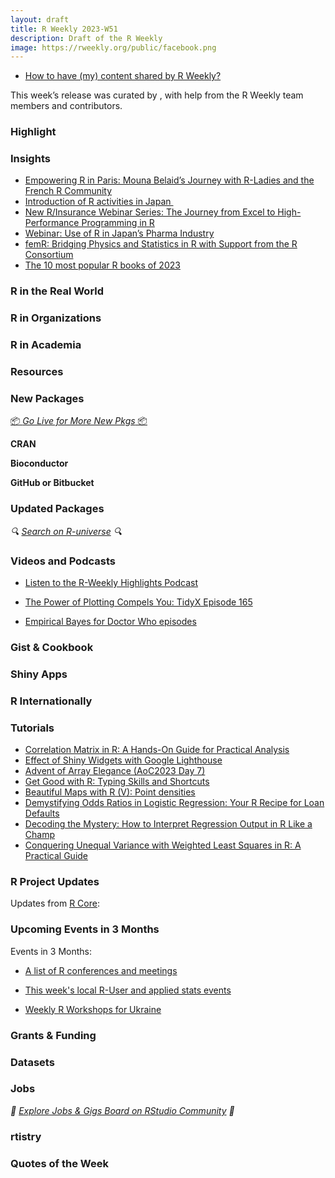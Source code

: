 ```yaml
---
layout: draft
title: R Weekly 2023-W51
description: Draft of the R Weekly
image: https://rweekly.org/public/facebook.png
---
```



+ [How to have (my) content shared by R Weekly?](https://github.com/rweekly/rweekly.org#how-to-have-my-content-shared-by-r-weekly)

This week’s release was curated by [](), with help from the R Weekly team members and contributors.



### Highlight



### Insights

+ [Empowering R in Paris: Mouna Belaid’s Journey with R-Ladies and the French R Community](https://www.r-consortium.org/blog/2023/12/15/empowering-r-in-paris-mouna-belaids-journey-with-r-ladies-and-the-french-r-community)
+ [Introduction of R activities in Japan ](https://www.r-consortium.org/blog/2023/12/14/introduction-of-r-activities-in-japan)
+ [New R/Insurance Webinar Series: The Journey from Excel to High-Performance Programming in R](https://www.r-consortium.org/blog/2023/12/13/new-r-insurance-webinar-series-the-journey-from-excel-to-high-performance-programming-in-r)
+ [Webinar: Use of R in Japan’s Pharma Industry](https://www.r-consortium.org/blog/2023/12/12/webinar-use-of-r-in-japans-pharma-industry)
+ [femR: Bridging Physics and Statistics in R with Support from the R Consortium](https://www.r-consortium.org/blog/2023/12/11/femr-bridging-physics-and-statistics-in-r-with-support-from-the-r-consortium)
+ [The 10 most popular R books of 2023](https://oscarbaruffa.com/the-10-most-popular-r-books-of-2023/)

### R in the Real World



### R in Organizations


### R in Academia



### Resources



### New Packages

<p class="added-hostname"><a href="https://rweekly.org/live" target="_blank" class="externalLink">📦 <i>Go Live for More New Pkgs</i> 📦</a></p>


**CRAN**



**Bioconductor**



**GitHub or Bitbucket**



### Updated Packages

<i>🔍 [Search on R-universe](https://r-universe.dev/search/) 🔍</i>

### Videos and Podcasts

+ [Listen to the R-Weekly Highlights Podcast](https://rweekly.fireside.fm/)

+ [The Power of Plotting Compels You: TidyX Episode 165](https://www.youtube.com/watch?v=Y6Q6aPWp3x4&t=1s)

+ [Empirical Bayes for Doctor Who episodes ](https://www.youtube.com/watch?v=OtDpYeiwbj8)

### Gist & Cookbook



### Shiny Apps



### R Internationally



### Tutorials

+ [Correlation Matrix in R: A Hands-On Guide for Practical Analysis](https://www.marsja.se/correlation-matrix-in-r-a-hands-on-guide-for-practical-analysis/)
+ [Effect of Shiny Widgets with Google Lighthouse](https://www.jumpingrivers.com/blog/shiny-app-start-up-google-lighthouse-part-3/)
+ [Advent of Array Elegance (AoC2023 Day 7)](https://jcarroll.com.au/2023/12/10/advent-of-array-elegance/)
+ [Get Good with R: Typing Skills and Shortcuts](https://www.njtierney.com/post/2023/12/04/get-good-type-fast/)
+ [Beautiful Maps with R (V): Point densities](https://dieghernan.github.io/202312_bertin_dots/)
+ [Demystifying Odds Ratios in Logistic Regression: Your R Recipe for Loan Defaults](https://www.spsanderson.com/steveondata/posts/2023-12-15/index.html)
+ [Decoding the Mystery: How to Interpret Regression Output in R Like a Champ](https://www.spsanderson.com/steveondata/posts/2023-12-14/index.html)
+ [Conquering Unequal Variance with Weighted Least Squares in R: A Practical Guide](https://www.spsanderson.com/steveondata/posts/2023-12-12/index.html)
<!--<div class="post-more-begin></div><div class="post-more-end"></div>-->

### R Project Updates

Updates from [R Core](http://developer.r-project.org/blosxom.cgi/R-devel/NEWS):


### Upcoming Events in 3 Months

Events in 3 Months:


+ [A list of R conferences and meetings](https://jumpingrivers.github.io/meetingsR/events.html)

+ [This week's local R-User and applied stats events](https://community.rstudio.com/c/irl)

+ [Weekly R Workshops for Ukraine](https://sites.google.com/view/dariia-mykhailyshyna/main/r-workshops-for-ukraine)

### Grants & Funding


### Datasets


### Jobs

<i>💼 [Explore Jobs & Gigs Board on RStudio Community](https://community.rstudio.com/c/jobs/) 💼</i>

### rtistry


### Quotes of the Week
